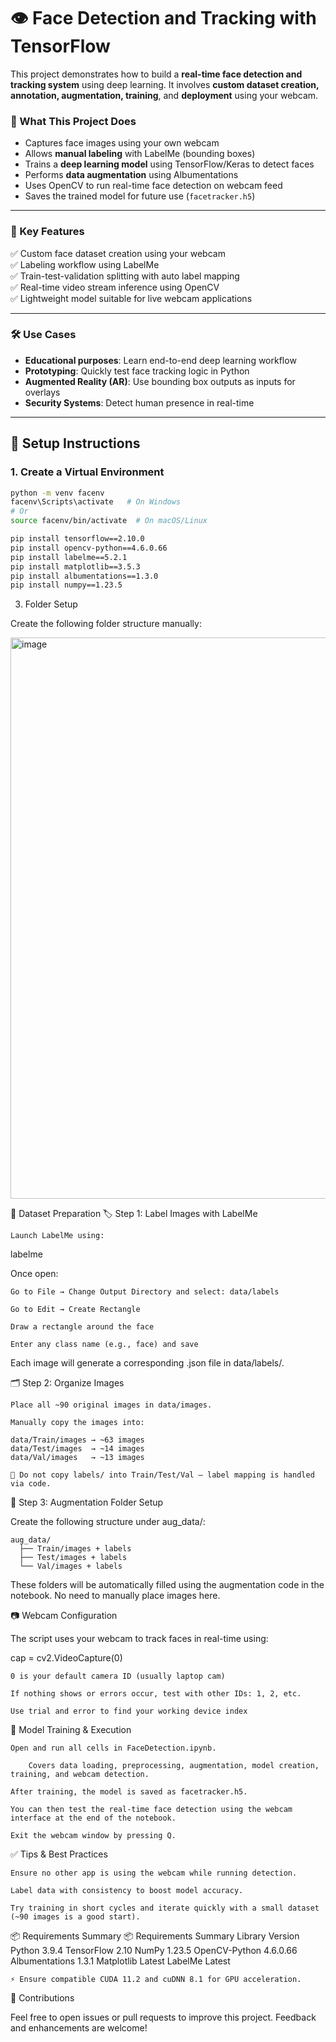 # 👁️ Face Detection and Tracking with TensorFlow

This project demonstrates how to build a **real-time face detection and tracking system** using deep learning. It involves **custom dataset creation, annotation, augmentation, training**, and **deployment** using your webcam.

### 📌 What This Project Does

- Captures face images using your own webcam
- Allows **manual labeling** with LabelMe (bounding boxes)
- Trains a **deep learning model** using TensorFlow/Keras to detect faces
- Performs **data augmentation** using Albumentations
- Uses OpenCV to run real-time face detection on webcam feed
- Saves the trained model for future use (`facetracker.h5`)

---

### 🎯 Key Features

✅ Custom face dataset creation using your webcam  
✅ Labeling workflow using LabelMe  
✅ Train-test-validation splitting with auto label mapping  
✅ Real-time video stream inference using OpenCV  
✅ Lightweight model suitable for live webcam applications  

---

### 🛠️ Use Cases

- **Educational purposes**: Learn end-to-end deep learning workflow  
- **Prototyping**: Quickly test face tracking logic in Python  
- **Augmented Reality (AR)**: Use bounding box outputs as inputs for overlays  
- **Security Systems**: Detect human presence in real-time  

---

## 🚀 Setup Instructions

### 1. Create a Virtual Environment

```bash
python -m venv facenv
facenv\Scripts\activate   # On Windows
# Or
source facenv/bin/activate  # On macOS/Linux

pip install tensorflow==2.10.0
pip install opencv-python==4.6.0.66
pip install labelme==5.2.1
pip install matplotlib==3.5.3
pip install albumentations==1.3.0
pip install numpy==1.23.5
```

3. Folder Setup

Create the following folder structure manually:

<img width="718" height="898" alt="image" src="https://github.com/user-attachments/assets/61f583b1-98d1-4c75-ac6a-0f9c8516e797" />

🧠 Dataset Preparation
🏷️ Step 1: Label Images with LabelMe

    Launch LabelMe using:

labelme

Once open:

    Go to File → Change Output Directory and select: data/labels

    Go to Edit → Create Rectangle

    Draw a rectangle around the face

    Enter any class name (e.g., face) and save

Each image will generate a corresponding .json file in data/labels/.

🗂️ Step 2: Organize Images

    Place all ~90 original images in data/images.

    Manually copy the images into:

    data/Train/images → ~63 images
    data/Test/images  → ~14 images
    data/Val/images   → ~13 images

    🚫 Do not copy labels/ into Train/Test/Val – label mapping is handled via code.

📁 Step 3: Augmentation Folder Setup

Create the following structure under aug_data/:

    aug_data/
      ├── Train/images + labels
      ├── Test/images + labels
      └── Val/images + labels

These folders will be automatically filled using the augmentation code in the notebook. No need to manually place images here.

📷 Webcam Configuration

The script uses your webcam to track faces in real-time using:

cap = cv2.VideoCapture(0)

    0 is your default camera ID (usually laptop cam)

    If nothing shows or errors occur, test with other IDs: 1, 2, etc.

    Use trial and error to find your working device index

🚀 Model Training & Execution

    Open and run all cells in FaceDetection.ipynb.

        Covers data loading, preprocessing, augmentation, model creation, training, and webcam detection.

    After training, the model is saved as facetracker.h5.

    You can then test the real-time face detection using the webcam interface at the end of the notebook.

    Exit the webcam window by pressing Q.

✅ Tips & Best Practices

    Ensure no other app is using the webcam while running detection.

    Label data with consistency to boost model accuracy.

    Try training in short cycles and iterate quickly with a small dataset (~90 images is a good start).

📦 Requirements Summary
    📦 Requirements Summary
        Library	Version
        Python	3.9.4
        TensorFlow	2.10
        NumPy	1.23.5
        OpenCV-Python	4.6.0.66
        Albumentations	1.3.1
        Matplotlib	Latest
        LabelMe	Latest

    ⚡ Ensure compatible CUDA 11.2 and cuDNN 8.1 for GPU acceleration.

📮 Contributions

Feel free to open issues or pull requests to improve this project. Feedback and enhancements are welcome!
